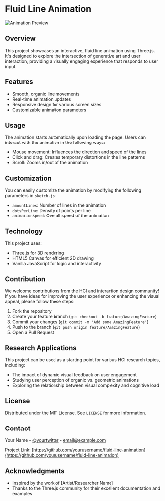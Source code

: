 # Fluid Line Animation

![Animation Preview](preview.gif)

## Overview

This project showcases an interactive, fluid line animation using Three.js. It's designed to explore the intersection of generative art and user interaction, providing a visually engaging experience that responds to user input.

## Features

- Smooth, organic line movements
- Real-time animation updates
- Responsive design for various screen sizes
- Customizable animation parameters

## Usage

The animation starts automatically upon loading the page. Users can interact with the animation in the following ways:

- Mouse movement: Influences the direction and speed of the lines
- Click and drag: Creates temporary distortions in the line patterns
- Scroll: Zooms in/out of the animation

## Customization

You can easily customize the animation by modifying the following parameters in `sketch.js`:

- `amountLines`: Number of lines in the animation
- `dotsPerLine`: Density of points per line
- `animationSpeed`: Overall speed of the animation

## Technology

This project uses:

- Three.js for 3D rendering
- HTML5 Canvas for efficient 2D drawing
- Vanilla JavaScript for logic and interactivity

## Contribution

We welcome contributions from the HCI and interaction design community! If you have ideas for improving the user experience or enhancing the visual appeal, please follow these steps:

1. Fork the repository
2. Create your feature branch (`git checkout -b feature/AmazingFeature`)
3. Commit your changes (`git commit -m 'Add some AmazingFeature'`)
4. Push to the branch (`git push origin feature/AmazingFeature`)
5. Open a Pull Request

## Research Applications

This project can be used as a starting point for various HCI research topics, including:

- The impact of dynamic visual feedback on user engagement
- Studying user perception of organic vs. geometric animations
- Exploring the relationship between visual complexity and cognitive load

## License

Distributed under the MIT License. See `LICENSE` for more information.

## Contact

Your Name - [@yourtwitter](https://twitter.com/yourtwitter) - email@example.com

Project Link: [https://github.com/yourusername/fluid-line-animation](https://github.com/yourusername/fluid-line-animation)

## Acknowledgments

- Inspired by the work of [Artist/Researcher Name]
- Thanks to the Three.js community for their excellent documentation and examples